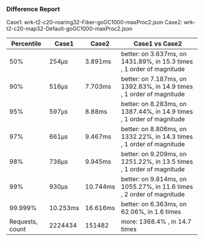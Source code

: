 ### Difference Report
Case1: wrk-t2-c20-roaring32-Fiber-goGC1000-maxProc2.json
Case2: wrk-t2-c20-map32-Default-goGC1000-maxProc2.json

|Percentile|Case1|Case2|Case1 vs Case2|
|---|---|---|---|
|50%|254µs|3.891ms|better: on 3.637ms, on 1431.89%, in 15.3 times , 1 order of magnitude|
|90%|516µs|7.703ms|better: on 7.187ms, on 1392.83%, in 14.9 times , 1 order of magnitude|
|95%|597µs|8.88ms|better: on 8.283ms, on 1387.44%, in 14.9 times , 1 order of magnitude|
|97%|661µs|9.467ms|better: on 8.806ms, on 1332.22%, in 14.3 times , 1 order of magnitude|
|98%|736µs|9.945ms|better: on 9.209ms, on 1251.22%, in 13.5 times , 1 order of magnitude|
|99%|930µs|10.744ms|better: on 9.814ms, on 1055.27%, in 11.6 times , 2 order of magnitude|
|99.999%|10.253ms|16.616ms|better: on 6.363ms, on 62.06%, in 1.6 times |
|Requests, count|2224434|151482|more: 1368.4% , in 14.7 times |
